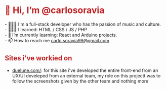 <style>
  .title{
    color:#BF2124;
  }
</style>
<h1 class="title"> 👋 Hi, I’m @carlosoravia </h1> 
<p>
  - 💁🏻‍♂️ I'm a full-stack developer who has the passion of music and culture.
  <br>
  - 🧑🏻‍💻 I learned: HTML / CSS / JS / PHP 
  <br>
  - 🌱 I’m currently learning: React and Arduino projects.
  <br>
  - 📫 How to reach me <a href="mailto:carlo.soravia99@gmail.com">carlo.soravia99@gmail.com</a>
</p>

<h2 class="title">Sites i've workied on</h2>
<ul>
  <li><a href="https://www.duelune.com/" target="_blank">duelune.com/</a>: for this site i've developed the entire front-end from an UX/UI develeped from an external team, my role on this projectt was to follow the screenshots given by the other team and nothing more</li>
</ul>


<!---
carlosoravia/carlosoravia is a ✨ special ✨ repository because its `README.md` (this file) appears on your GitHub profile.
You can click the Preview link to take a look at your changes.
--->
